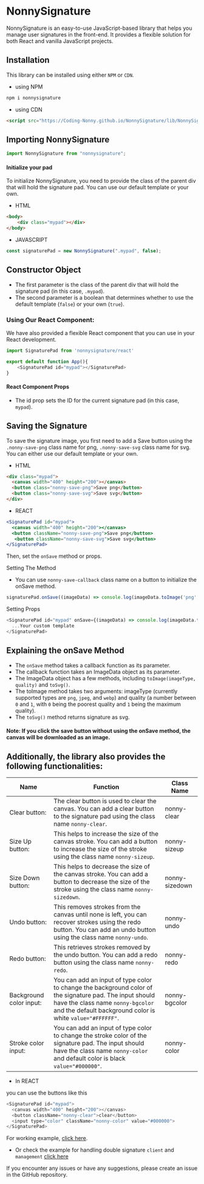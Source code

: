 # NonnySignature

NonnySignature is an easy-to-use JavaScript-based library that helps you manage user signatures in the front-end. It provides a flexible solution for both React and vanilla JavaScript projects.

## Installation
This library can be installed using either `NPM` or `CDN`.

- using NPM
```js
npm i nonnysignature
```
- using CDN 
```html
<script src="https://Coding-Nonny.github.io/NonnySignature/lib/NonnySignature.js"></script>
```
## Importing NonnySignature

```js
import NonnySignature from "nonnysignature";
```
#### Initialize your pad
To initialize NonnySignature, you need to provide the class of the parent div that will hold the signature pad. You can use our default template or your own.
- HTML
```html
<body>
    <div class="mypad"></div>
</body>
```

- JAVASCRIPT

```js
const signaturePad = new NonnySignature(".mypad", false);
```

## Constructor Object
- The first parameter is the class of the parent div that will hold the signature pad (in this case, `.mypad`).
- The second parameter is a boolean that determines whether to use the default template (`false`) or your own (`true`).

### Using Our React Component:

We have also provided a flexible React component that you can use in your React development. 

```js
import SignaturePad from 'nonnysignature/react'

export default function App(){
    <SignaturePad id="mypad"></SignaturePad>
}
```

#### React Component Props
- The id prop sets the ID for the current signature pad (in this case, `mypad`).

## Saving the Signature
To save the signature image, you first need to add a Save button using the `.nonny-save-png` class name for png, `.nonny-save-svg` class name for svg. You can either use our default template or your own.

- HTML
```html
<div class="mypad">
  <canvas width="400" height="200"></canvas>
  <button class="nonny-save-png">Save png</button>
  <button class="nonny-save-svg">Save svg</button>
</div>
```
- REACT
```jsx
<SignaturePad id="mypad">
  <canvas width="400" height="200"></canvas>
  <button className="nonny-save-png">Save png</button>
   <button className="nonny-save-svg">Save svg</button>
</SignaturePad>
```
Then, set the `onSave` method or props.

Setting The Method

- You can use `nonny-save-callback` class name on a button to initialize the onSave method.

```js
signaturePad.onSave((imageData) => console.log(imageData.toImage('png', 1)));
```
Setting Props

```js
<SignaturePad id="mypad" onSave={(imageData) => console.log(imageData.toImage('png', 1))}>
  ...Your custom template
</SignaturePad>
```

## Explaining the onSave Method
- The `onSave` method takes a callback function as its parameter.
- The callback function takes an ImageData object as its parameter.
- The ImageData object has a few methods, including `toImage(imageType, quality)` and `toSvg()`.
- The toImage method takes two arguments: imageType (currently supported types are `png`, `jpeg`, and `webp`) and quality (a number between `0` and `1`, with `0` being the poorest quality and `1` being the maximum quality).
- The `toSvg()` method returns signature as svg.

#### Note: If you click the save button without using the onSave method, the canvas will be downloaded as an image.


## Additionally, the library also provides the following functionalities:

| Name | Function | Class Name |
| -------- | -------- | -------- |
| Clear button: |  The clear button is used to clear the canvas. You can add a clear button to the signature pad using the class name `nonny-clear`. | nonny-clear |
|  Size Up button: | This helps to increase the size of the canvas stroke. You can add a button to increase the size of the stroke using the class name `nonny-sizeup`. | nonny-sizeup |
|  Size Down button: | This helps to decrease the size of the canvas stroke. You can add a button to decrease the size of the stroke using the class name `nonny-sizedown`. | nonny-sizedown |
|  Undo button: | This removes strokes from the canvas until none is left, you can recover strokes using the redo button. You can add an undo button using the class name `nonny-undo`. | nonny-undo |
|  Redo button: | This retrieves strokes removed by the undo button. You can add a redo button using the class name `nonny-redo`. | nonny-redo |
|  Background color input: | You can add an input of type color to change the background color of the signature pad. The input should have the class name `nonny-bgcolor` and the default background color is white `value="#FFFFFF"`. | nonny-bgcolor |
|  Stroke color input: | You can add an input of type color to change the stroke color of the signature pad. The input should have the class name `nonny-color` and default color is black `value="#000000"`. | nonny-color |
- In REACT

you can use the buttons like this
```js
<SignaturePad id="mypad">
  <canvas width="400" height="200"></canvas>
  <button className="nonny-clear">clear</button>
  <input type="color" className="nonny-color" value="#000000">
</SignaturePad>
```
For working example, [click here](https://coding-nonny.github.io/NonnySignature/). 
- Or check the example for handling double signature `client` and `management`
[click here](https://github.com/Coding-Nonny/NonnySignature/blob/main/examples/2signatures.html)


If you encounter any issues or have any suggestions, please create an issue in the GitHub repository.
